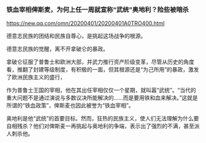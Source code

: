 ### 铁血宰相俾斯麦，为何上任一周就宣称“武统”奥地利？险些被暗杀
https://new.qq.com/omn/20200401/20200401A0TRO400.html

德意志民族的团结和民族自尊心，是挑起这场战争的根源。

德意志民族的觉醒，离不开拿破仑的暴政。

拿破仑征服了普鲁士和欧洲大部，并武力推行资产阶级变革，尽管从历史的角度看，推翻了封建等级制度，有积极的一面，但其根源还是“为己所用”的暴政，激发了欧洲民族主义的盛行，

作为普鲁士王国的宰相，他在其出任宰相仅仅一个星期，就叫嚣“武统”。“当代的重大问题不是通过演说与多数议决所能解决的……而是要用铁和血来解决。”这就是所谓的“铁血政策”，俾斯麦也因此被誉为“铁血宰相”。

奥地利是他“武统”的首要目标。然而，狂热的民族主义，使人们无法理解为什么要自相残杀？他们对俾斯麦一再挑起与奥地利的争端，表示出了强烈的不满，甚至派人刺杀他。
